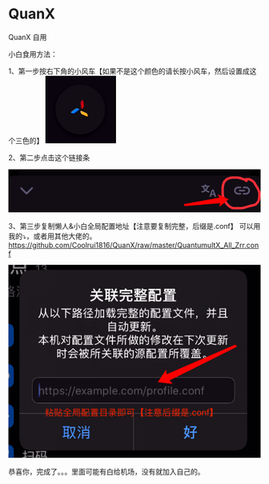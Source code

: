 # QuanX
QuanX
自用

小白食用方法：

1、第一步按右下角的小风车【如果不是这个颜色的请长按小风车，然后设置成这个三色的】
![image](https://raw.githubusercontent.com/Coolrui1816/QuanX/master/img/Help/help_p1.png) 


2、第二步点击这个链接条

![image](https://raw.githubusercontent.com/Coolrui1816/QuanX/master/img/Help/help_p2.png) 


3、第三步复制懒人&小白全局配置地址【注意要复制完整，后缀是.conf】
可以用我的⤵️，或者用其他大佬的。
https://github.com/Coolrui1816/QuanX/raw/master/QuantumultX_All_Zrr.conf

![image](https://raw.githubusercontent.com/Coolrui1816/QuanX/master/img/Help/help_p3.png) 

恭喜你，完成了。。。里面可能有白给机场，没有就加入自己的。
